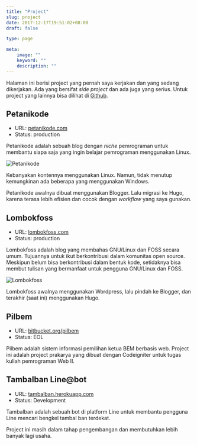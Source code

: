 ```yaml
---
title: "Project"
slug: project
date: 2017-12-17T19:51:02+08:00
draft: false

type: page

meta:
    image: ""
    keyword: ""
    description: ""
---
```


Halaman ini berisi project yang pernah saya kerjakan dan yang sedang dikerjakan.
Ada yang bersifat _side project_ dan ada juga yang serius. Untuk project
yang lainnya bisa dilihat di [Github](https://github.com/ardianta).

## Petanikode

- URL: [petanikode.com](https://www.petanikode.com/)
- Status: <span class="badge badge-success">production</span>


Petanikode adalah sebuah blog dengan _niche_ pemrograman untuk 
membantu siapa saja yang ingin belajar pemrograman menggunakan Linux.

![Petanikode](/img/project/petanikode.png)

Kebanyakan kontennya menggunakan
Linux. Namun, tidak menutup kemungkinan ada beberapa yang menggunakan Windows.

Petanikode awalnya dibuat menggunakan Blogger. Lalu migrasi
ke Hugo, karena terasa lebih efisien dan cocok dengan _workflow_ yang
saya gunakan.

## Lombokfoss

- URL: [lombokfoss.com](https://www.lombokfoss.com/)
- Status: <span class="badge badge-success">production</span>

Lombokfoss adalah blog yang membahas GNU/Linux dan FOSS secara umum.
Tujuannya untuk ikut berkontribusi dalam komunitas open source.
Meskipun belum bisa berkontribusi dalam bentuk kode, setidaknya 
bisa membut tulisan yang bermanfaat untuk pengguna GNU/Linux dan FOSS.

![Lombokfoss](/img/lombokfoss/single.png)

Lombokfoss awalnya menggunakan Wordpress, lalu pindah ke Blogger, dan
terakhir (saat ini) menggunakan Hugo.


## Pilbem

- URL: [bitbucket.org/pilbem](https://bitbucket.org/ardianta/pilbem)
- Status: <span class="badge badge-secondary">EOL</span>

Pilbem adalah sistem informasi pemilihan ketua BEM berbasis web.
Project ini adalah project prakarya yang dibuat dengan Codeigniter
untuk tugas kuliah pemrograman Web II.

## Tambalban Line@bot

- URL: [tambalban.herokuapp.com](https://tambalban.herokuapp.com/)
- Status: <span class="badge badge-info">Development</span>

Tambalban adalah sebuah bot di platform Line untuk membantu
pengguna Line mencari bengkel tambal ban terdekat.

Project ini masih dalam tahap pengembangan dan membutuhkan
lebih banyak lagi usaha.